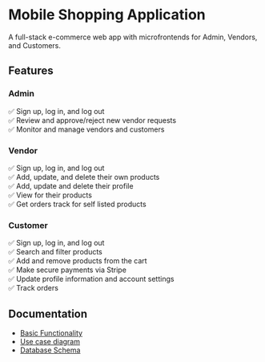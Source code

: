 # Mobile Shopping Application

A full-stack e-commerce web app with microfrontends for Admin, Vendors, and Customers.

## Features
### Admin
✅ Sign up, log in, and log out  
✅ Review and approve/reject new vendor requests  
✅ Monitor and manage vendors and customers  

### Vendor
✅ Sign up, log in, and log out  
✅ Add, update, and delete their own products  
✅ Add, update and delete their profile  
✅ View for their products  
✅ Get orders track for self listed products 

### Customer
✅ Sign up, log in, and log out  
✅ Search and filter products  
✅ Add and remove products from the cart  
✅ Make secure payments via Stripe  
✅ Update profile information and account settings  
✅ Track orders  

## Documentation
- [Basic Functionality](docs/basic_functionality)
- [Use case diagram](docs/UseCaseDiagram)
- [Database Schema](docs/DatabaseSchema/)
